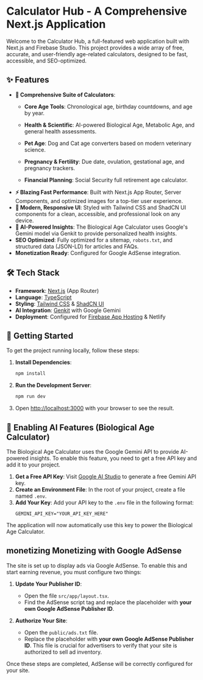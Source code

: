 # Calculator Hub - A Comprehensive Next.js Application

Welcome to the Calculator Hub, a full-featured web application built with Next.js and Firebase Studio. This project provides a wide array of free, accurate, and user-friendly age-related calculators, designed to be fast, accessible, and SEO-optimized.

## ✨ Features

- **🚀 Comprehensive Suite of Calculators**:
  - **Core Age Tools**: Chronological age, birthday countdowns, and age by year.
  - **Health & Scientific**: AI-powered Biological Age, Metabolic Age, and general health assessments.
  - **Pet Age**: Dog and Cat age converters based on modern veterinary science.
  
  - **Pregnancy & Fertility**: Due date, ovulation, gestational age, and pregnancy trackers.
  - **Financial Planning**: Social Security full retirement age calculator.
- **⚡ Blazing Fast Performance**: Built with Next.js App Router, Server Components, and optimized images for a top-tier user experience.
- **🎨 Modern, Responsive UI**: Styled with Tailwind CSS and ShadCN UI components for a clean, accessible, and professional look on any device.
- **🧠 AI-Powered Insights**: The Biological Age Calculator uses Google's Gemini model via Genkit to provide personalized health insights.
- **SEO Optimized**: Fully optimized for a sitemap, `robots.txt`, and structured data (JSON-LD) for articles and FAQs.
- **Monetization Ready**: Configured for Google AdSense integration.

## 🛠️ Tech Stack

- **Framework**: [Next.js](https://nextjs.org/) (App Router)
- **Language**: [TypeScript](https://www.typescriptlang.org/)
- **Styling**: [Tailwind CSS](https://tailwindcss.com/) & [ShadCN UI](https://ui.shadcn.com/)
- **AI Integration**: [Genkit](https://firebase.google.com/docs/genkit) with Google Gemini
- **Deployment**: Configured for [Firebase App Hosting](https://firebase.google.com/docs/app-hosting) & Netlify

## 🚀 Getting Started

To get the project running locally, follow these steps:

1.  **Install Dependencies**:
    ```bash
    npm install
    ```

2.  **Run the Development Server**:
    ```bash
    npm run dev
    ```

3.  Open [http://localhost:3000](http://localhost:3000) with your browser to see the result.

## 🤖 Enabling AI Features (Biological Age Calculator)

The Biological Age Calculator uses the Google Gemini API to provide AI-powered insights. To enable this feature, you need to get a free API key and add it to your project.

1.  **Get a Free API Key**: Visit [Google AI Studio](https://aistudio.google.com/app/apikey) to generate a free Gemini API key.
2.  **Create an Environment File**: In the root of your project, create a file named `.env`.
3.  **Add Your Key**: Add your API key to the `.env` file in the following format:
    ```
    GEMINI_API_KEY="YOUR_API_KEY_HERE"
    ```

The application will now automatically use this key to power the Biological Age Calculator.

##  monetizing Monetizing with Google AdSense

The site is set up to display ads via Google AdSense. To enable this and start earning revenue, you must configure two things:

1.  **Update Your Publisher ID**:
    - Open the file `src/app/layout.tsx`.
    - Find the AdSense script tag and replace the placeholder with **your own Google AdSense Publisher ID**.

2.  **Authorize Your Site**:
    - Open the `public/ads.txt` file.
    - Replace the placeholder with **your own Google AdSense Publisher ID**. This file is crucial for advertisers to verify that your site is authorized to sell ad inventory.

Once these steps are completed, AdSense will be correctly configured for your site.
